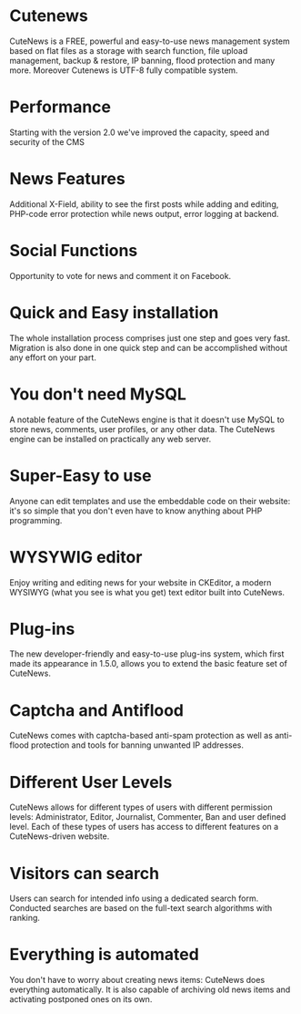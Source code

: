 Сutenews
============

CuteNews is a FREE, powerful and easy-to-use news management system based on flat files 
as a storage with search function, file upload management, backup & restore, IP banning, 
flood protection and many more. Moreover Cutenews is UTF-8 fully compatible system.


Performance
===========
Starting with the version 2.0 we've improved the capacity, speed and security of the CMS


News Features
=============
Additional X-Field, ability to see the first posts while adding and editing, PHP-code 
error protection while news output, error logging at backend.


Social Functions
=============
Opportunity to vote for news and comment it on Facebook.



Quick and Easy installation
=============
The whole installation process comprises just one step and goes very fast. Migration is 
also done in one quick step and can be accomplished without any effort on your part.


You don't need MySQL
=============
A notable feature of the CuteNews engine is that it doesn't use MySQL to store news,
comments, user profiles, or any other data. The CuteNews engine can be installed on 
practically any web server.


Super-Easy to use
=============
Anyone can edit templates and use the embeddable code on their website: it's so simple 
that you don't even have to know anything about PHP programming.


WYSYWIG editor
=============
Enjoy writing and editing news for your website in CKEditor, a modern WYSIWYG (what you 
see is what you get) text editor built into CuteNews.


Plug-ins
=============
The new developer-friendly and easy-to-use plug-ins system, which first made its appearance
in 1.5.0, allows you to extend the basic feature set of CuteNews.


Captcha and Antiflood
=============
CuteNews comes with captcha-based anti-spam protection as well as anti-flood protection and
tools for banning unwanted IP addresses.


Different User Levels
=============
CuteNews allows for different types of users with different permission levels: Administrator,
Editor, Journalist, Commenter, Ban and user defined level. Each of these types of users has 
access to different features on a CuteNews-driven website.


Visitors can search
=============
Users can search for intended info using a dedicated search form. Conducted searches are based
on the full-text search algorithms with ranking.


Everything is automated
=============
You don't have to worry about creating news items: CuteNews does everything automatically.
It is also capable of archiving old news items and activating postponed ones on its own.